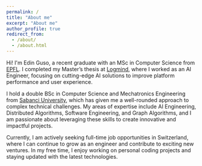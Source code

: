 ```yaml
---
permalink: /
title: "About me"
excerpt: "About me"
author_profile: true
redirect_from: 
  - /about/
  - /about.html
---
```


Hi! I'm Edin Guso, a recent graduate with an MSc in Computer Science from [EPFL](https://www.epfl.ch/en/). I completed my Master’s thesis at [Logmind](https://www.logmind.com/), where I worked as an AI Engineer, focusing on cutting-edge AI solutions to improve platform performance and user experience.

I hold a double BSc in Computer Science and Mechatronics Engineering from [Sabanci University](https://www.sabanciuniv.edu/en/), which has given me a well-rounded approach to complex technical challenges. My areas of expertise include AI Engineering, Distributed Algorithms, Software Engineering, and Graph Algorithms, and I am passionate about leveraging these skills to create innovative and impactful projects.

Currently, I am actively seeking full-time job opportunities in Switzerland, where I can continue to grow as an engineer and contribute to exciting new ventures. In my free time, I enjoy working on personal coding projects and staying updated with the latest technologies.
